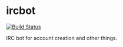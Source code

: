 ircbot
======

[![Build Status](https://jenkins.ocf.berkeley.edu/buildStatus/icon?job=slackbridge/master)](https://jenkins.ocf.berkeley.edu/job/slackbridge/job/master/)

IRC bot for account creation and other things.
